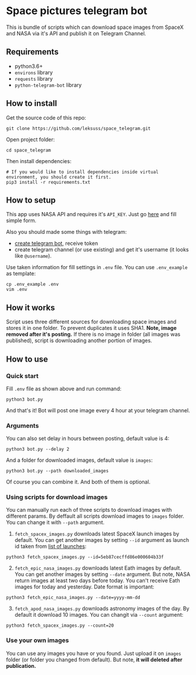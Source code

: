 # Space pictures telegram bot

This is bundle of scripts which can download space images from SpaceX and NASA via it's API and publish it on Telegram Channel.


## Requirements

 - python3.6+
 - `environs` library
 - `requests` library
 - `python-telegram-bot` library


## How to install

Get the source code of this repo:
```
git clone https://github.com/leksuss/space_telegram.git
```

Open project folder:
```
cd space_telegram
```

Then install dependencies:
```
# If you would like to install dependencies inside virtual environment, you should create it first.
pip3 install -r requirements.txt
```

## How to setup

This app uses NASA API and requires it's `API_KEY`. Just go [here](https://api.nasa.gov/) and fill simple form.

Also you should made some things with telegram:
 - [create telegram bot](https://core.telegram.org/bots#how-do-i-create-a-bot), receive token
 - create telegram channel (or use existing) and get it's username (it looks like `@username`).

Use taken information for fill settings in `.env` file. You can use `.env_example` as template:
```
cp .env_example .env
vim .env
```

## How it works

Script uses three different sources for downloading space images and stores it in one folder. To prevent duplicates it uses SHA1. **Note, image removed after it's posting.** If there is no image in folder (all images was published), script is downloading another portion of images.


## How to use

### Quick start

Fill `.env` file as shown above and run command:
```
python3 bot.py
```
And that's it! Bot will post one image every 4 hour at your telegram channel.


### Arguments

You can also set delay in hours between posting, default value is 4:
```
python3 bot.py --delay 2
```
And a folder for downloaded images, default value is `images`:
```
python3 bot.py --path downloaded_images
```
Of course you can combine it. And both of them is optional.


### Using scripts for download images

You can manually run each of three scripts to download images with different params. By deffault all scripts download images to `images` folder. You can change it with `--path` argument.

1. `fetch_spacex_images.py` downloads latest SpaceX launch images by default. You can get another images by setting `--id` argument as launch id taken from [list of launches](https://api.spacexdata.com/v5/launches):
```
python3 fetch_spacex_images.py --id=5eb87cecffd86e000604b33f
```

2. `fetch_epic_nasa_images.py` downloads latest Eath images by default. You can get another images by setting `--date` argument. But note, NASA return images at least two days before today. You can't receive Eath images for today and yesterday. Date format is important:
```
python3 fetch_epic_nasa_images.py --date=yyyy-mm-dd
```

3. `fetch_apod_nasa_images.py` downloads astronomy images of the day. By default it download 10 images. You can changit via `--count` argument:
```
python3 fetch_spacex_images.py --count=20
```

### Use your own images

You can use any images you have or you found. Just upload it on `images` folder (or folder you changed from default). But note, **it will deleted after publication.**